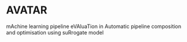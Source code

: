 # AVATAR 
mAchine learning pipeline eVAluaTion in Automatic pipeline composition and optimisation using suRrogate model



